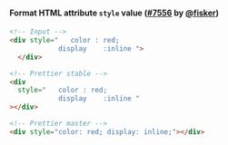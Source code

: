 #### Format HTML attribute `style` value ([#7556](https://github.com/prettier/prettier/pull/7556) by [@fisker](https://github.com/fisker))

<!-- prettier-ignore -->
```html
<!-- Input -->
<div style="   color : red;
            display    :inline ">
  </div>

<!-- Prettier stable -->
<div
  style="   color : red;
            display    :inline "
></div>

<!-- Prettier master -->
<div style="color: red; display: inline;"></div>
```
